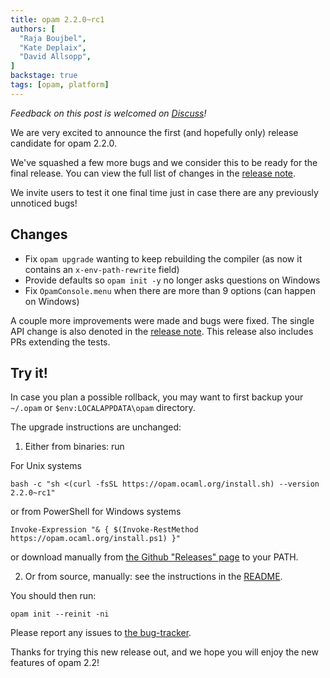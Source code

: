 ```yaml
---
title: opam 2.2.0~rc1
authors: [
  "Raja Boujbel",
  "Kate Deplaix",
  "David Allsopp",
]
backstage: true
tags: [opam, platform]
---
```


_Feedback on this post is welcomed on [Discuss](https://discuss.ocaml.org/t/ann-opam-2-2-0-rc1-release/14842)!_

We are very excited to announce the first (and hopefully only) release candidate for opam 2.2.0.

We've squashed a few more bugs and we consider this to be ready for the final release. You can view the full list of changes in the [release note](https://github.com/ocaml/opam/releases/tag/2.2.0-rc1).

We invite users to test it one final time just in case there are any previously unnoticed bugs!

## Changes

* Fix `opam upgrade` wanting to keep rebuilding the compiler (as now it contains an `x-env-path-rewrite` field)
* Provide defaults so `opam init -y` no longer asks questions on Windows
* Fix `OpamConsole.menu` when there are more than 9 options (can happen on Windows)
 
A couple more improvements were made and bugs were fixed.
The single API change is also denoted in the
[release note](https://github.com/ocaml/opam/releases/tag/2.2.0-rc1).
This release also includes PRs extending the tests.

## Try it!

In case you plan a possible rollback, you may want to first backup your
`~/.opam` or `$env:LOCALAPPDATA\opam` directory.

The upgrade instructions are unchanged:

1. Either from binaries: run

For Unix systems
```
bash -c "sh <(curl -fsSL https://opam.ocaml.org/install.sh) --version 2.2.0~rc1"
```
or from PowerShell for Windows systems
```
Invoke-Expression "& { $(Invoke-RestMethod https://opam.ocaml.org/install.ps1) }"
```
or download manually from [the Github "Releases" page](https://github.com/ocaml/opam/releases/tag/2.2.0-rc1) to your PATH.

2. Or from source, manually: see the instructions in the [README](https://github.com/ocaml/opam/tree/2.2.0-rc1#compiling-this-repo).


You should then run:
```
opam init --reinit -ni
```


Please report any issues to [the bug-tracker](https://github.com/ocaml/opam/issues).

Thanks for trying this new release out, and we hope you will enjoy the new features of opam 2.2!
